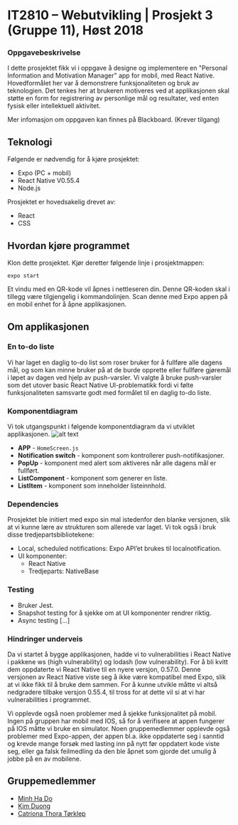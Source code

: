 # IT2810 – Webutvikling | Prosjekt 3 (Gruppe 11), Høst 2018
### Oppgavebeskrivelse
I dette prosjektet fikk vi i oppgave å designe og implementere en "Personal Information and Motivation Manager" app for mobil, med React Native. Hovedformålet her var å demonstrere funksjonaliteten og bruk av teknologien. Det tenkes her at brukeren motiveres ved at applikasjonen skal støtte en form for registrering av personlige mål og resultater, ved enten fysisk eller intellektuell aktivitet. 

Mer infomasjon om oppgaven kan finnes på Blackboard. (Krever tilgang)

## Teknologi
Følgende er nødvendig for å kjøre prosjektet:
- Expo (PC + mobil)
- React Native V0.55.4
- Node.js

Prosjektet er hovedsakelig drevet av:
- React
- CSS

## Hvordan kjøre programmet
Klon dette prosjektet. Kjør deretter følgende linje i prosjektmappen:
```
expo start
```
Et vindu med en QR-kode vil åpnes i nettleseren din. Denne QR-koden skal i tillegg være tilgjengelig i kommandolinjen. Scan denne med Expo appen på en mobil enhet for å åpne applikasjonen.

## Om applikasjonen
### En to-do liste
Vi har laget en daglig to-do list som roser bruker for å fullføre alle dagens mål, og som kan minne bruker på at de burde opprette eller fullføre gjøremål i løpet av dagen ved hjelp av push-varsler. Vi valgte å bruke push-varsler som det utover basic React Native UI-problematikk fordi vi følte funksjonaliteten samsvarte godt med formålet til en daglig to-do liste.

### Komponentdiagram
Vi tok utgangspunkt i følgende komponentdiagram da vi utviklet applikasjonen.
![alt text](https://i.gyazo.com/4c95caf836516dbb24fb7031ed14ccfd.png)

- **APP** - ``` HomeScreen.js ```
- **Notification switch** - komponent som kontrollerer push-notifikasjoner.
- **PopUp** - komponent med alert som aktiveres når alle dagens mål er fullført.
- **ListComponent** - komponent som generer en liste.
- **ListItem** - komponent som inneholder listeinnhold.

### Dependencies
Prosjektet ble initiert med expo sin mal istedenfor den blanke versjonen, slik at vi kunne lære av strukturen som allerede var laget. Vi tok også i bruk disse tredjepartsbibliotekene:
- Local, scheduled notifications: Expo API’et brukes til localnotification.
- UI komponenter: 
    - React Native
    - Tredjeparts: NativeBase
    
### Testing
- Bruker Jest.
- Snapshot testing for å sjekke om at UI komponenter rendrer riktig.
- Async testing [...]

### Hindringer underveis
Da vi startet å bygge applikasjonen, hadde vi to vulnerabilities i React Native i pakkene ws (high vulnerability) og lodash (low vulnerability). For å bli kvitt dem oppdaterte vi React Native til en nyere versjon, 0.57.0. Denne versjonen av React Native viste seg å ikke være kompatibel med Expo, slik at vi ikke fikk til å bruke dem sammen. For å kunne utvikle måtte vi altså nedgradere tilbake versjon 0.55.4, til tross for at dette vil si at vi har vulnerabilities i programmet.

Vi opplevde også noen problemer med å sjekke funksjonalitet på mobil. Ingen på gruppen har mobil med IOS, så for å verifisere at appen fungerer på IOS måtte vi bruke en simulator. Noen gruppemedlemmer opplevde også problemer med Expo-appen, der appen bl.a. ikke oppdaterte seg i sanntid og krevde mange forsøk med lasting inn på nytt før oppdatert kode viste seg, eller ga falsk feilmedling da den ble åpnet som gjorde det umulig å jobbe på en av mobilene.

## Gruppemedlemmer
* [Minh Ha Do](https://github.com/mhado)    
* [Kim Duong](https://github.com/kimduo)    
* [Catriona Thora Tørklep](https://github.com/CatrionaTorklep)  

